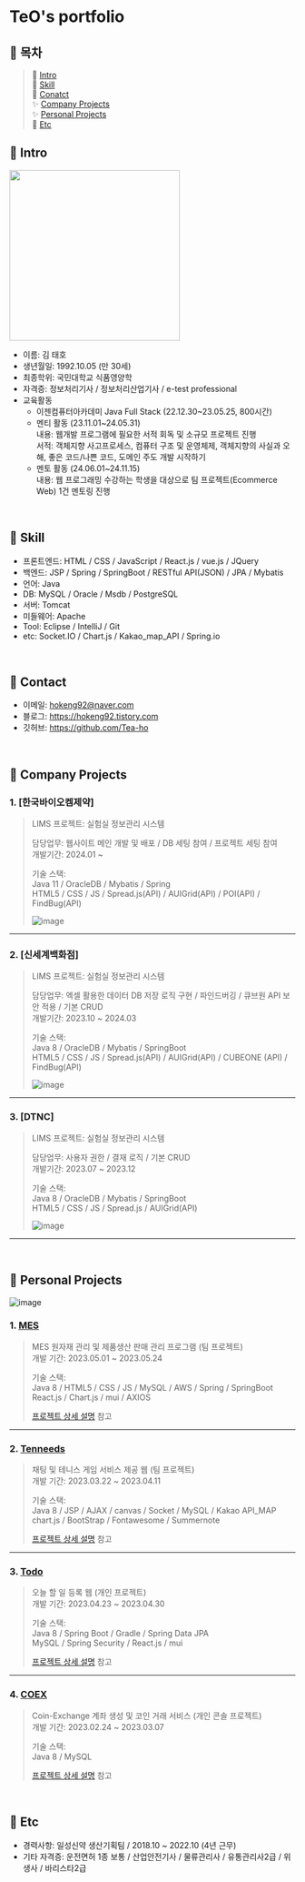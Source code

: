 # TeO's portfolio
## :pushpin: 목차
> 📝 [Intro](#Intro) </br>
> 🔨 [Skill](#Skill) </br>
> 💬 [Conatct](#Contact) </br>
> ✨ [Company Projects](#projects1) </br>
> ✨ [Personal Projects](#projects2) </br>
> 🔎 [Etc](#Etc) </br>

## :pushpin: Intro<a id="intro"></a>
<img src=https://user-images.githubusercontent.com/119651889/235159873-3e1d74a8-b8f4-4578-8e94-008f0af3075c.png width="300"/> </br>
- 이름: 김 태호
- 생년월일: 1992.10.05 (만 30세)
- 최종학위: 국민대학교 식품영양학
- 자격증: 정보처리기사 / 정보처리산업기사 / e-test professional
- 교육활동
  - 이젠컴퓨터아카데미 Java Full Stack (22.12.30~23.05.25, 800시간)
  - 멘티 활동 (23.11.01~24.05.31)</br>
    내용: 웹개발 프로그램에 필요한 서적 회독 및 소규모 프로젝트 진행</br>
    서적: 객체지향 사고프로세스, 컴퓨터 구조 및 운영체제, 객체지향의 사실과 오해, 좋은 코드/나쁜 코드, 도메인 주도 개발 시작하기
  - 멘토 활동 (24.06.01~24.11.15)</br>
    내용: 웹 프로그래밍 수강하는 학생을 대상으로 팀 프로젝트(Ecommerce Web) 1건 멘토링 진행

</br>

## :pushpin: Skill <a id="skill"></a>
- 프론트엔드: HTML / CSS / JavaScript / React.js / vue.js / JQuery </br>
- 백엔드: JSP / Spring / SpringBoot / RESTful API(JSON) / JPA / Mybatis </br>
- 언어: Java </br>
- DB: MySQL / Oracle / Msdb / PostgreSQL </br>
- 서버: Tomcat </br>
- 미들웨어: Apache </br>
- Tool: Eclipse / IntelliJ / Git </br>
- etc: Socket.IO / Chart.js / Kakao_map_API / Spring.io </br>

</br>

## :pushpin: Contact<a id="contact"></a>
- 이메일: hokeng92@naver.com
- 블로그: https://hokeng92.tistory.com
- 깃허브: https://github.com/Tea-ho

</br>

## :pushpin: Company Projects<a id="projects1"></a>
### 1. [한국바이오켐제약]
> LIMS 프로젝트: 실험실 정보관리 시스템</br>
>
> 담당업무:
> 웹사이트 메인 개발 및 배포 / DB 세팅 참여 / 프로젝트 세팅 참여</br>
> 개발기간: 2024.01 ~</br>
>
> 기술 스택:</br>
> Java 11 / OracleDB / Mybatis / Spring </br>
> HTML5 / CSS / JS / Spread.js(API) / AUIGrid(API) / POI(API) / FindBug(API)
>
> ![image](https://github.com/user-attachments/assets/a5acbeb1-16ac-4902-8514-0b8160bf4367)
---

### 2. [신세계백화점]
> LIMS 프로젝트: 실험실 정보관리 시스템</br>
>
> 담당업무:
> 엑셀 활용한 데이터 DB 저장 로직 구현 / 파인드버깅 / 큐브원 API 보안 적용 / 기본 CRUD</br>
> 개발기간: 2023.10 ~ 2024.03</br>
>
> 기술 스택:</br>
> Java 8 / OracleDB / Mybatis / SpringBoot </br>
> HTML5 / CSS / JS / Spread.js(API) / AUIGrid(API) / CUBEONE (API) / FindBug(API)
>
> ![image](https://github.com/user-attachments/assets/06ec55d8-a488-4ec6-850f-2ca6183b8be7)
---

### 3. [DTNC]
> LIMS 프로젝트: 실험실 정보관리 시스템</br>
>
> 담당업무:
> 사용자 권한 / 결재 로직 / 기본 CRUD</br>
> 개발기간: 2023.07 ~ 2023.12
>
> 기술 스택:</br>
> Java 8 / OracleDB / Mybatis / SpringBoot </br>
> HTML5 / CSS / JS / Spread.js / AUIGrid(API)
> 
> ![image](https://github.com/user-attachments/assets/be4c6ca3-81a1-405e-aa9e-a1177d813b21)
---

</br>

## :pushpin: Personal Projects<a id="projects2"></a>
![image](https://user-images.githubusercontent.com/119651889/236669598-210d8d35-593c-4053-abe6-1e7c2e9cdaa7.png)
### 1. [MES](https://github.com/Tea-ho/MES/tree/TeO)
>MES 원자재 관리 및 제품생산 판매 관리 프로그램 (팀 프로젝트) </br>
>개발 기간: 2023.05.01 ~ 2023.05.24
>  
>기술 스택:  
>Java 8 / HTML5 / CSS / JS / MySQL / AWS / Spring / SpringBoot </br>
>React.js / Chart.js / mui / AXIOS
>  
>[프로젝트 상세 설명](https://github.com/Tea-ho/MES/tree/TeO) 참고

---

### 2. [Tenneeds](https://github.com/Tea-ho/ten__needs/tree/TeO)
>채팅 및 테니스 게임 서비스 제공 웹 (팀 프로젝트)</br>
>개발 기간: 2023.03.22 ~ 2023.04.11
>  
>기술 스택:  
>Java 8 / JSP / AJAX / canvas / Socket / MySQL / Kakao API_MAP  
>chart.js / BootStrap / Fontawesome / Summernote 
>  
>[프로젝트 상세 설명](https://github.com/Tea-ho/ten__needs/tree/TeO) 참고

---

### 3. [Todo](https://github.com/Tea-ho/todo)
>오늘 할 일 등록 웹 (개인 프로젝트)</br>
>개발 기간: 2023.04.23 ~ 2023.04.30  
>  
>기술 스택:  
>Java 8 / Spring Boot / Gradle / Spring Data JPA </br>
>MySQL / Spring Security / React.js / mui  
>  
>[프로젝트 상세 설명](https://github.com/Tea-ho/todo) 참고

---

### 4. [COEX](https://github.com/Tea-ho/COEX)
>Coin-Exchange 계좌 생성 및 코인 거래 서비스 (개인 콘솔 프로젝트) </br>
>개발 기간: 2023.02.24 ~ 2023.03.07
>  
>기술 스택:  
>Java 8 / MySQL
>  
>[프로젝트 상세 설명](https://github.com/Tea-ho/COEX) 참고

</br>

## :pushpin: Etc<a id="etc"></a>
- 경력사항: 일성신약 생산기획팀 / 2018.10 ~ 2022.10 (4년 근무)
- 기타 자격증: 운전면허 1종 보통 / 산업안전기사 / 물류관리사 / 유통관리사2급 / 위생사 / 바리스타2급
